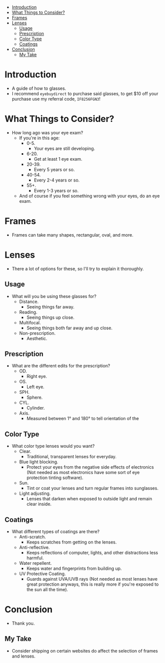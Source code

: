 - [Introduction](#introduction)
- [What Things to Consider?](#what-things-to-consider)
- [Frames](#frames)
- [Lenses](#lenses)
  - [Usage](#usage)
  - [Prescription](#prescription)
  - [Color Type](#color-type)
  - [Coatings](#coatings)
- [Conclusion](#conclusion)
  - [My Take](#my-take)

# Introduction

- A guide of how to glasses.
- I recommend `eyebuydirect` to purchase said glasses, to get $10 off your purchase use my referral code, `IF8256FGN3`!

# What Things to Consider?

- How long ago was your eye exam?
  - If you're in this age:
    - 0-5.
      - Your eyes are still developing.
    - 6-20.
      - Get at least 1 eye exam.
    - 20-39.
      - Every 5 years or so.
    - 40-54.
      - Every 2-4 years or so.
    - 55+.
      - Every 1-3 years or so.
  - And of course if you feel something wrong with your eyes, do an eye exam.

# Frames

- Frames can take many shapes, rectangular, oval, and more.

# Lenses

- There a lot of options for these, so I'll try to explain it thoroughly.

## Usage

- What will you be using these glasses for?
  - Distance.
    - Seeing things far away.
  - Reading.
    - Seeing things up close.
  - Multifocal.
    - Seeing things both far away and up close.
  - Non-prescription.
    - Aesthetic.

## Prescription

- What are the different edits for the prescription?
  - OD.
    - Right eye.
  - OS.
    - Left eye.
  - SPH.
    - Sphere.
  - CYL.
    - Cylinder.
  - Axis.
    - Measured between 1° and 180° to tell orientation of the

## Color Type

- What color type lenses would you want?
  - Clear.
    - Traditional, transparent lenses for everyday.
  - Blue light blocking.
    - Protect your eyes from the negative side effects of electronics (Not needed as most electronics have some sort of eye protection tinting software).
  - Sun.
    - Tint or coat your lenses and turn regular frames into sunglasses.
  - Light adjusting.
    - Lenses that darken when exposed to outside light and remain clear inside.

## Coatings

- What different types of coatings are there?
  - Anti-scratch.
    - Keeps scratches from getting on the lenses.
  - Anti-reflective.
    - Keeps reflections of computer, lights, and other distractions less harmful.
  - Water repellent.
    - Keeps water and fingerprints from building up.
  - UV Protective Coating.
    - Guards against UVA/UVB rays (Not needed as most lenses have great protection anyways, this is really more if you're exposed to the sun all the time).

# Conclusion

- Thank you.

## My Take

- Consider shipping on certain websites do affect the selection of frames and lenses.
